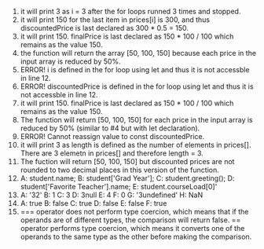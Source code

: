 1. it will print 3 as i = 3 after the for loops runned 3 times and stopped.
2. it will print 150 for the last item in prices[i] is 300, and thus discountedPrice is last declared as 300 * 0.5 = 150.
3. it will print 150. finalPrice is last declared as 150 * 100 / 100 which remains as the value 150.
4. the function will return the array [50, 100, 150] because each price in the input array is reduced by 50%.
5. ERROR! i is defined in the for loop using let and thus it is not accessble in line 12.
6. ERROR! discountedPrice is defined in the for loop using let and thus it is not accessble in line 12.
7. it will print 150. finalPrice is last declared as 150 * 100 / 100 which remains as the value 150.
8. The function will return [50, 100, 150] for each price in the input array is reduced by 50% (similar to #4 but with let declaration).
9. ERROR! Cannot reassign value to const discountedPrice.
10. it will print 3 as length is defined as the number of elements in prices[]. There are 3 elemetn in prices[] and therefore length = 3.
11. The fuction will return [50, 100, 150] but discounted prices are not rounded to two decimal places in this version of the function.
12. A: student.name;
    B: student['Grad Year'];
    C: student.greeting();
    D: student['Favorite Teacher'].name;
    E: student.courseLoad[0]'
13. A: '32'
    B: 1
    C: 3
    D: 3null
    E: 4
    F: 0
    G: '3undefined'
    H: NaN
14. A: true
    B: false
    C: true
    D: false
    E: false
    F: true
15. === operator does not perform type coercion, which means that if the operands are of different types, the comparison will return false. == operator performs type coercion, which means it converts one of the operands to the same type as the other before making the comparison.



